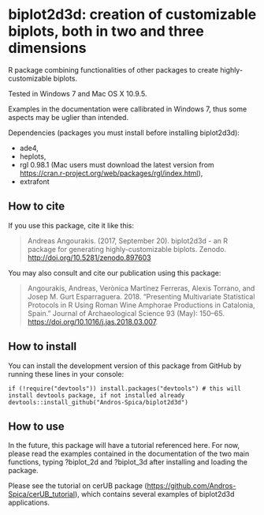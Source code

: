 # biplot2d3d: creation of customizable biplots, both in two and three dimensions

R package combining functionalities of other packages to create highly-customizable biplots. 

Tested in Windows 7 and Mac OS X 10.9.5. 

Examples in the documentation were callibrated in Windows 7, thus some aspects may be uglier than intended.

Dependencies (packages you must install before installing biplot2d3d):
* ade4,
* heplots,
* rgl 0.98.1 (Mac users must download the latest version from https://cran.r-project.org/web/packages/rgl/index.html),
* extrafont

## How to cite

If you use this package, cite it like this:

> Andreas Angourakis. (2017, September 20). biplot2d3d - an R package for generating highly-customizable biplots. Zenodo. http://doi.org/10.5281/zenodo.897603

You may also consult and cite our publication using this package:

> Angourakis, Andreas, Verònica Martínez Ferreras, Alexis Torrano, and Josep M. Gurt Esparraguera. 2018. “Presenting Multivariate Statistical Protocols in R Using Roman Wine Amphorae Productions in Catalonia, Spain.” Journal of Archaeological Science 93 (May): 150–65. https://doi.org/10.1016/j.jas.2018.03.007.

## How to install

You can install the development version of this package from GitHub by running these lines in your console:

```
if (!require("devtools")) install.packages("devtools") # this will install devtools package, if not installed already
devtools::install_github("Andros-Spica/biplot2d3d")  
```

## How to use

In the future, this package will have a tutorial referenced here. For now, please read the examples contained in the documentation of the two main functions, typing ?biplot_2d and ?biplot_3d after installing and loading the package.

Please see the tutorial on cerUB package (<https://github.com/Andros-Spica/cerUB_tutorial>), which contains several examples of biplot2d3d applications.
